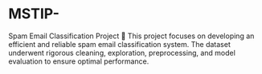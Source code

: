 # MSTIP-
Spam Email Classification Project 📧 This project focuses on developing an efficient and reliable spam email classification system. The dataset underwent rigorous cleaning, exploration, preprocessing, and model evaluation to ensure optimal performance.
